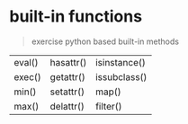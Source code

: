 # built-in functions
> exercise python based built-in methods

|                |           |              |
| -------------- | --------- | ---------    |
| eval()         | hasattr() | isinstance() |
| exec()         | getattr() | issubclass() |
| min()          | setattr() | map()        |
| max()          | delattr() | filter()     |
